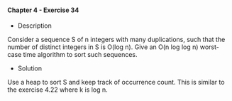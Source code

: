 #### Chapter 4 - Exercise 34

* Description

Consider a sequence S of n integers with many duplications, such that the
number of distinct integers in S is O(log n). Give an O(n log log n) worst-case
time algorithm to sort such sequences.

* Solution

Use a heap to sort S and keep track of occurrence count. This is similar to the exercise 4.22 where k is log n.